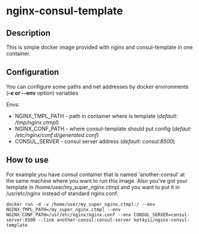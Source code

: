 # nginx-consul-template

## Description

This is simple docker image provided with nginx and consul-template in one container.

## Configuration

You can configure some paths and net addresses by docker environments (**-e or --env** option) variables

Envs:

* NGINX_TMPL_PATH - path in container where is template (*default: /tmp/nginx.ctmpl*)
* NGINX_CONF_PATH - where consul-template should put config (*defaut: /etc/nginx/conf.d/generated.conf*)
* CONSUL_SERVER - consul server address (*default: consul:8500*)

## How to use
For example you have consul container that is named 'another-consul' at the same machine where you want to run this image. 
Also you've got your template in /home/user/my_super_nginx.ctmpl and you want to put it in /usr/etc/nginx instead of standard nginx.conf.

```
docker run -d -v /home/user/my_super_nginx.ctmpl:/ --env NGINX_TMPL_PATH=/my_super_nginx.ctmpl --env NGINX_CONF_PATH=/usr/etc/nginx/nginx.conf --env CONSUL_SERVER=consul-server:8500 --link another-consul:consul-server ket4yii/nginx-consul-template
```
